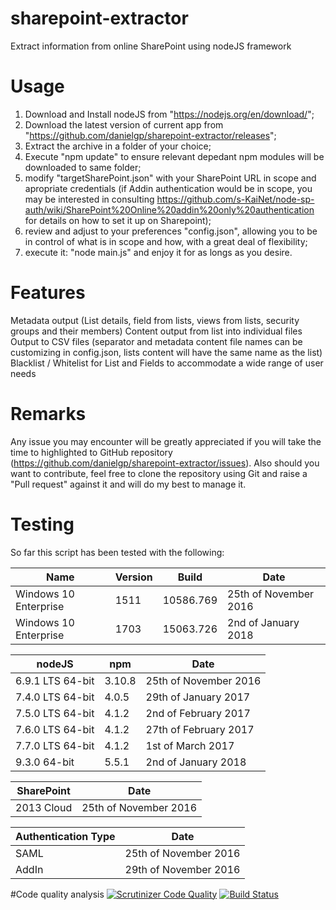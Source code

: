 # sharepoint-extractor
Extract information from online SharePoint using nodeJS framework

# Usage

1. Download and Install nodeJS from "https://nodejs.org/en/download/";
2. Download the latest version of current app from "https://github.com/danielgp/sharepoint-extractor/releases";
3. Extract the archive in a folder of your choice;
4. Execute "npm update" to ensure relevant depedant npm modules will be downloaded to same folder;
5. modify "targetSharePoint.json" with your SharePoint URL in scope and apropriate credentials (if Addin authentication would be in scope, you may be interested in consulting https://github.com/s-KaiNet/node-sp-auth/wiki/SharePoint%20Online%20addin%20only%20authentication for details on how to set it up on Sharepoint);
6. review and adjust to your preferences "config.json", allowing you to be in control of what is in scope and how, with a great deal of flexibility;
7. execute it: "node main.js" and enjoy it for as longs as you desire.


# Features

Metadata output (List details, field from lists, views from lists, security groups and their members)
Content output from list into individual files
Output to CSV files (separator and metadata content file names can be customizing in config.json, lists content will have the same name as the list)
Blacklist / Whitelist for List and Fields to accommodate a wide range of user needs

# Remarks

Any issue you may encounter will be greatly appreciated if you will take the time to highlighted to GitHub repository (https://github.com/danielgp/sharepoint-extractor/issues).
Also should you want to contribute, feel free to clone the repository using Git and raise a "Pull request" against it and will do my best to manage it.

# Testing

So far this script has been tested with the following:

Name                  | Version | Build     | Date
--------------------- | ------- | --------- | ---------------------
Windows 10 Enterprise | 1511    | 10586.769 | 25th of November 2016
Windows 10 Enterprise | 1703    | 15063.726 | 2nd of January 2018

nodeJS           | npm    | Date
---------------- | ------ | ----------------------
6.9.1 LTS 64-bit | 3.10.8 | 25th of November 2016
7.4.0 LTS 64-bit | 4.0.5  | 29th of January 2017
7.5.0 LTS 64-bit | 4.1.2  | 2nd of February 2017
7.6.0 LTS 64-bit | 4.1.2  | 27th of February 2017
7.7.0 LTS 64-bit | 4.1.2  | 1st of March 2017
9.3.0     64-bit | 5.5.1  | 2nd of January 2018

SharePoint | Date
---------- | ---------------------
2013 Cloud | 25th of November 2016

Authentication Type | Date
------------------- | ----------------------
SAML                | 25th of November 2016
AddIn               | 29th of November 2016

#Code quality analysis
[![Scrutinizer Code Quality](https://scrutinizer-ci.com/g/danielgp/sharepoint-extractor/badges/quality-score.png?b=master)](https://scrutinizer-ci.com/g/danielgp/sharepoint-extractor/?branch=master)
[![Build Status](https://scrutinizer-ci.com/g/danielgp/sharepoint-extractor/badges/build.png?b=master)](https://scrutinizer-ci.com/g/danielgp/sharepoint-extractor/build-status/master)
